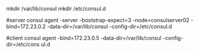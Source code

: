 mkdir /var/lib/consul
mkdir /etc/consul.d

#server
consul agent -server -bootstrap-expect=3 -node=consulserver02 -bind=172.23.0.2 -data-dir=/var/lib/consul -config-dir=/etc/consul.d

#client
consul agent -bind=172.23.0.5 -data-dir=/var/lib/consul -config-dir=/etc/cons
ul.d
